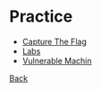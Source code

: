# Practice

- [Capture The Flag](ctf/ctf.md)
- [Labs](labs/labs.md)
- [Vulnerable Machin](vuln_machin/vuln_machin.md)

[Back](../security.md)